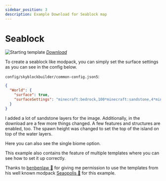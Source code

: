 ```yaml
---
sidebar_position: 3
description: Example Download for Seablock map
---
```


# Seablock

![Starting template](/img/projects/skyblock-builder/examples/seablock/start_template.png)
_[Download](/img/projects/skyblock-builder/examples/downloads/1.16.x/seablock.zip)_

To create a seablock like modpack, you can simply set the surface settings as you can see in the config below.

`config/skyblockbuilder/common-config.json5`:
```json
{
  "World": {
    "surface": true,
    "surfaceSettings": "minecraft:bedrock,100*minecraft:sandstone,4*minecraft:sand,23*minecraft:water"
  }
}
```

I added a lot of sandstone layers for the image. Additionally, in the download are a few more things changed. A few
features and structures are enabled, too. The spawn height was changed to set the top of the island on top of the water
layers.

Here you can also see the single biome option.

This example also contains the feature of multiple templates where you can see how to set it up correctly.

Thanks to [benbenlaw 🔗](https://www.curseforge.com/members/benbenlaw/projects) for giving me permission to use the 
templates from his well known modpack [Seaopolis 🔗](https://www.curseforge.com/minecraft/modpacks/seaopolis) for this
example.